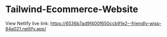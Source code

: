 # Tailwind-Ecommerce-Website
View Netlify live link: https://6536b7ad9f400f650ccb91e2--friendly-wisp-84a021.netlify.app/
